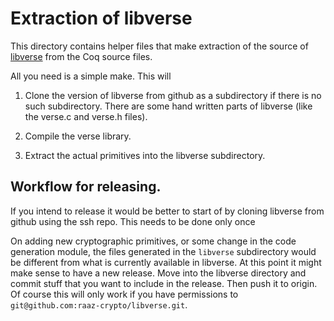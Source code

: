 # Extraction of libverse

This directory contains helper files that make extraction of the
source of [libverse] from the Coq source files.

All you need is a simple make. This will

1. Clone the version of libverse from github as a subdirectory if
   there is no such subdirectory. There are some hand written parts of
   libverse (like the verse.c and verse.h files).

2. Compile the verse library.

3. Extract the actual primitives into the libverse subdirectory.

## Workflow for releasing.

If you intend to release it would be better to start of by cloning
libverse from github using the ssh repo. This needs to be done only
once

On adding new cryptographic primitives, or some change in the code
generation module, the files generated in the `libverse` subdirectory
would be different from what is currently available in libverse. At
this point it might make sense to have a new release. Move into the
libverse directory and commit stuff that you want to include in the
release. Then push it to origin. Of course this will only work if you
have permissions to `git@github.com:raaz-crypto/libverse.git`.


[libverse]: <https://github.com/raaz-crypto/libverse>
